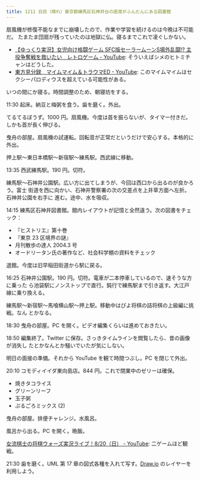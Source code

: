 ```yaml
---
title: 1211 日目（晴れ）東京都練馬区石神井台の座席がふんだんにある図書館
---
```


扇風機が修復不能なまでに崩壊したので、作業や学習を続けるのは今晩は不可能だ。
たまたま団扇が残っていたのは地獄に仏。寝るまでこれで凌ぐしかない。

* [【ゆっくり実況】女児向け格闘ゲーム SFC版セーラームーンS場外乱闘!? 主役争奪戦を救いたい　レトロゲーム - YouTube](https://www.youtube.com/watch?v=XaEGzjr8JyI):
  そういえばシメのヒトミチャンはどうした。
* [東方見分録　マイムマイム＆トラウマED - YouTube](https://www.youtube.com/watch?v=xtsmfyxugbs):
  このマイムマイムはセクシーパロディウスを超えている可能性がある。

いつの間にか寝る。時間調整のため、朝寝坊をする。

11:30 起床。納豆と梅粥を食う。歯を磨く。外出。

てるてるぼうず。1000 円。扇風機。今度は首を振らないが、タイマー付きだ。
しかも首が長く伸びる。

曳舟の部屋。扇風機の試運転。回転音が正常だというだけで安心する。本格的に外出。

押上駅～東日本橋駅～新宿駅～練馬駅。西武線に移動。

13:35 西武練馬駅。190 円。切符。

練馬駅～石神井公園駅。広い方に出てしまうが、今回は西口から出るのが良かろう。富士
街道を西に向かい、石神井警察署の次の交差点を上井草方面へ左折。石神井公園を右手に
進む。途中、水を吸収。
<blockquote class="twitter-tweet"
  data-conversation="none"
  data-media-max-width="480" data-theme="dark" data-align="center">
<a href="https://twitter.com/showa_yojyo/status/1693199465870774579"></a>
</blockquote>

14:15 練馬区石神井図書館。館内レイアウトが記憶と全然違う。次の図書をチェック：

* 『ヒストリエ』第十巻
* 『東京 23 区境界の謎』
* 月刊散歩の達人 2004.3 号
* オードリータン氏の著作など、社会科学棚の資料をチェック

退館。今度は旧早稲田街道から駅に戻る。

16:25 石神井公園駅。190 円。切符。電車が二本停車しているので、速そうな方に乗った
ら池袋駅にノンストップで直行。鈍行で練馬駅まで引き返す。大江戸線に乗り換える。

練馬駅～新宿駅～馬喰横山駅～押上駅。移動中はぴよ将棋の詰将棋の上級編に挑戦。なん
とかなる。

18:30 曳舟の部屋。PC を開く。ビデオ編集くらいは進めておきたい。

18:50 編集終了。Twitter に保存。さっきタイムラインを閲覧したら、昔の画像が消失し
たとかなんとか騒いでいたが気にしない。

明日の面接の準備。それから YouTube を観て時間つぶし。PC を閉じて外出。

20:10 コモディイイダ東向島店。844 円。これで閉業中のゼリーは確保。

* 焼きタコライス
* グリーンリーフ
* 玉子粥
* ぷるごろミックス (2)

曳舟の部屋。排便チャレンジ。水風呂。

風呂から出る。PC を開く。晩飯。

[女流棋士の将棋ウォーズ実況ライブ！8/20（日） - YouTube](https://www.youtube.com/watch?v=r5sCHjNIcm0):
二ゲームほど観戦。

21:30 歯を磨く。UML 第 17 章の図式各種を入れて写す。[Draw.io] のレイヤーを利用しよう。

<object type="image/svg+xml" data="{{ '/assets/images/20230820-uml.svg' | relative_url }}"></object>

[draw.io]: https://www.drawio.com/
